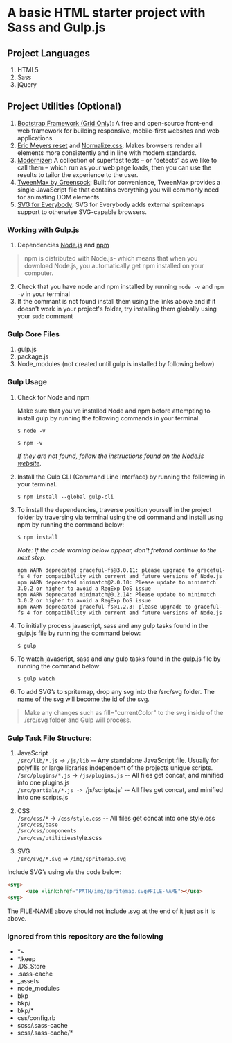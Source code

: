 # A basic HTML starter project with Sass and Gulp.js

## Project Languages
1. HTML5
2. Sass
3. jQuery

## Project Utilities (Optional)
1. [Bootstrap Framework (Grid Only)](https://getbootstrap.com/docs/4.0/layout/grid/): A free and open-source front-end web framework for building responsive, mobile-first websites and web applications.
2. [Eric Meyers reset](https://meyerweb.com/eric/tools/css/reset/) and [Normalize.css](https://necolas.github.io/normalize.css/): Makes browsers render all elements more consistently and in line with modern standards.
3. [Modernizer](https://modernizr.com/): A collection of superfast tests – or “detects” as we like to call them – which run as your web page loads, then you can use the results to tailor the experience to the user.
4. [TweenMax by Greensock](https://greensock.com/tweenmax): Built for convenience, TweenMax provides a single JavaScript file that contains everything you will commonly need for animating DOM elements.
5. [SVG for Everybody](https://jonathantneal.github.io/svg4everybody/): SVG for Everybody adds external spritemaps support to otherwise SVG-capable browsers.

### Working with [Gulp.js](https://gulpjs.com/)
1. Dependencies [Node.js](https://nodejs.org/en/) and [npm](https://www.npmjs.com/get-npm)
> npm is distributed with Node.js- which means that when you download Node.js, you automatically get npm installed on your computer.
2. Check that you have node and npm installed by running `node -v` and `npm -v` in your terminal
3. If the commant is not found install them using the links above and if it doesn't work in your project's folder, try installing them globally using your `sudo` commant

### Gulp Core Files
1. gulp.js
2. package.js
3. Node_modules (not created until gulp is installed by following below)

### Gulp Usage

1. Check for Node and npm

   Make sure that you've installed Node and npm before attempting to install gulp by running the following commands in your terminal.

   `$ node -v`

   `$ npm -v`

   *If they are not found, follow the instructions found on the [Node.js website](https://nodejs.org/en/).*

2. Install the Gulp CLI (Command Line Interface) by running the following in your terminal.

   `$ npm install --global gulp-cli`

3. To install the dependencies, traverse position yourself in the project folder by traversing via terminal using the cd command and install using npm by running the command below:<br />

   `$ npm install`

   *Note: If the code warning below appear, don't fretand continue to the next step.*
   
   ```
   npm WARN deprecated graceful-fs@3.0.11: please upgrade to graceful-fs 4 for compatibility with current and future versions of Node.js
   npm WARN deprecated minimatch@2.0.10: Please update to minimatch 3.0.2 or higher to avoid a RegExp DoS issue
   npm WARN deprecated minimatch@0.2.14: Please update to minimatch 3.0.2 or higher to avoid a RegExp DoS issue
   npm WARN deprecated graceful-fs@1.2.3: please upgrade to graceful-fs 4 for compatibility with current and future versions of Node.js
   ```

4. To initially process javascript, sass and any gulp tasks found in the gulp.js file by running the command below:<br />

   `$ gulp`

5. To watch javascript, sass and any gulp tasks found in the gulp.js file by running the command below:<br />

   `$ gulp watch`

6. To add SVG’s to spritemap, drop any svg into the /src/svg folder. The name of the svg will become the id of the svg.<br />
> Make any changes such as fill="currentColor" to the svg inside of the /src/svg folder and Gulp will process.

### Gulp Task File Structure:

1. JavaScript<br />
`/src/lib/*.js` -> `/js/lib` -- Any standalone JavaScript file. Usually for polyfills or large libraries independent of the projects unique scripts.<br />
`/src/plugins/*.js` -> `/js/plugins.js` -- All files get concat, and minified into one plugins.js<br />
`/src/partials/*.js -> `/js/scripts.js` -- All files get concat, and minified into one scripts.js<br />

2. CSS<br />
`/src/css/*` -> `/css/style.css` -- All files get concat into one style.css<br />
`/src/css/base`<br />
`/src/css/components`<br />
`/src/css/utilities`style.scss <br />

3. SVG<br />
`/src/svg/*.svg` -> `/img/spritemap.svg`<br />

Include SVG’s using via the code below:
``` html
<svg>
      <use xlink:href="PATH/img/spritemap.svg#FILE-NAME"></use>
<svg>
```
The FILE-NAME above should not include .svg at the end of it just as it is above.

### Ignored from this repository are the following
- *~
- *.keep
- .DS_Store
- .sass-cache
- _assets
- node_modules
- bkp
- bkp/
- bkp/*
- css/config.rb
- scss/.sass-cache
- scss/.sass-cache/*
